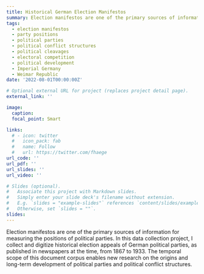 ```yaml
---
title: Historical German Election Manifestos
summary: Election manifestos are one of the primary sources of information for measuring the positions of political parties. In this data collection project, I collect and digitize historical election appeals of German political parties, as published in newspapers at the time, from 1867 to 1933. The temporal scope of this document corpus enables new research on the origins and long-term development of political parties and political conflict structures.  
tags:
  - election manifestos
  - party positions
  - political parties
  - political conflict structures
  - political cleavages
  - electoral competition
  - political development
  - Imperial Germany
  - Weimar Republic
date: '2022-08-01T00:00:00Z'

# Optional external URL for project (replaces project detail page).
external_link: ''

image:
  caption:
  focal_point: Smart

links:
  # - icon: twitter
  #   icon_pack: fab
  #   name: Follow
  #   url: https://twitter.com/fhaege
url_code: ''
url_pdf: ''
url_slides: ''
url_video: ''

# Slides (optional).
#   Associate this project with Markdown slides.
#   Simply enter your slide deck's filename without extension.
#   E.g. `slides = "example-slides"` references `content/slides/example-slides.md`.
#   Otherwise, set `slides = ""`.
slides: 
---
```


Election manifestos are one of the primary sources of information for measuring the positions of political parties. In this data collection project, I collect and digitize historical election appeals of German political parties, as published in newspapers at the time, from 1867 to 1933. The temporal scope of this document corpus enables new research on the origins and long-term development of political parties and political conflict structures.
